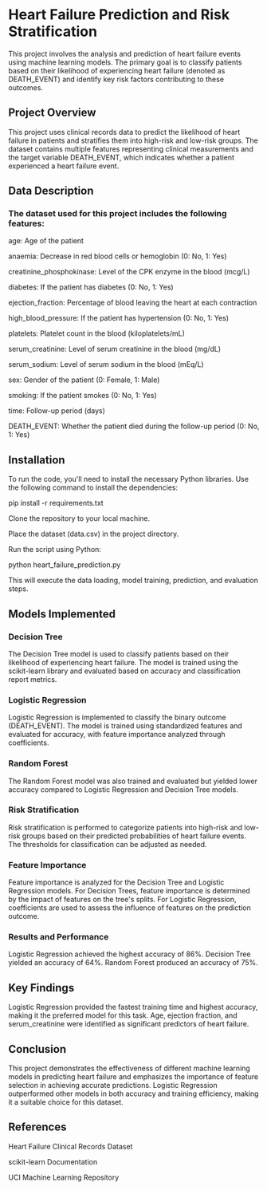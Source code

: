 # Heart Failure Prediction and Risk Stratification
This project involves the analysis and prediction of heart failure events using machine learning models. The primary goal is to classify patients based on their likelihood of experiencing heart failure (denoted as DEATH_EVENT) and identify key risk factors contributing to these outcomes.

## Project Overview
This project uses clinical records data to predict the likelihood of heart failure in patients and stratifies them into high-risk and low-risk groups. The dataset contains multiple features representing clinical measurements and the target variable DEATH_EVENT, which indicates whether a patient experienced a heart failure event.

## Data Description
### The dataset used for this project includes the following features:

age: Age of the patient

anaemia: Decrease in red blood cells or hemoglobin (0: No, 1: Yes)

creatinine_phosphokinase: Level of the CPK enzyme in the blood (mcg/L)

diabetes: If the patient has diabetes (0: No, 1: Yes)

ejection_fraction: Percentage of blood leaving the heart at each contraction

high_blood_pressure: If the patient has hypertension (0: No, 1: Yes)

platelets: Platelet count in the blood (kiloplatelets/mL)

serum_creatinine: Level of serum creatinine in the blood (mg/dL)

serum_sodium: Level of serum sodium in the blood (mEq/L)

sex: Gender of the patient (0: Female, 1: Male)

smoking: If the patient smokes (0: No, 1: Yes)

time: Follow-up period (days)

DEATH_EVENT: Whether the patient died during the follow-up period (0: No, 1: Yes)

## Installation
To run the code, you'll need to install the necessary Python libraries. Use the following command to install the dependencies:

pip install -r requirements.txt

Clone the repository to your local machine.

Place the dataset (data.csv) in the project directory.

Run the script using Python:

python heart_failure_prediction.py

This will execute the data loading, model training, prediction, and evaluation steps.

## Models Implemented
### Decision Tree
The Decision Tree model is used to classify patients based on their likelihood of experiencing heart failure. The model is trained using the scikit-learn library and evaluated based on accuracy and classification report metrics.

### Logistic Regression
Logistic Regression is implemented to classify the binary outcome (DEATH_EVENT). The model is trained using standardized features and evaluated for accuracy, with feature importance analyzed through coefficients.

### Random Forest
The Random Forest model was also trained and evaluated but yielded lower accuracy compared to Logistic Regression and Decision Tree models.

### Risk Stratification
Risk stratification is performed to categorize patients into high-risk and low-risk groups based on their predicted probabilities of heart failure events. The thresholds for classification can be adjusted as needed.

### Feature Importance
Feature importance is analyzed for the Decision Tree and Logistic Regression models. For Decision Trees, feature importance is determined by the impact of features on the tree's splits. For Logistic Regression, coefficients are used to assess the influence of features on the prediction outcome.

### Results and Performance
Logistic Regression achieved the highest accuracy of 86%.
Decision Tree yielded an accuracy of 64%.
Random Forest produced an accuracy of 75%.

## Key Findings
Logistic Regression provided the fastest training time and highest accuracy, making it the preferred model for this task.
Age, ejection fraction, and serum_creatinine were identified as significant predictors of heart failure.

## Conclusion
This project demonstrates the effectiveness of different machine learning models in predicting heart failure and emphasizes the importance of feature selection in achieving accurate predictions. Logistic Regression outperformed other models in both accuracy and training efficiency, making it a suitable choice for this dataset.

## References
Heart Failure Clinical Records Dataset

scikit-learn Documentation

UCI Machine Learning Repository
